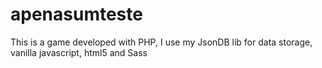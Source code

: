 # apenasumteste
This is a game developed with PHP, I use my JsonDB lib for data storage, vanilla javascript, html5 and Sass
